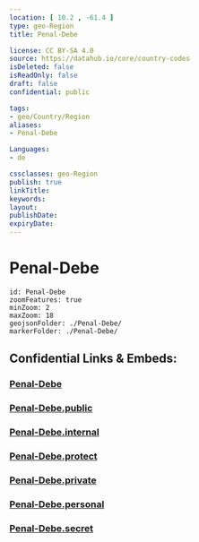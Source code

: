 ```yaml
---
location: [ 10.2 , -61.4 ] 
type: geo-Region
title: Penal-Debe

license: CC BY-SA 4.0
source: https://datahub.io/core/country-codes
isDeleted: false
isReadOnly: false
draft: false
confidential: public

tags:
- geo/Country/Region
aliases:
- Penal-Debe

Languages:
- de

cssclasses: geo-Region
publish: true
linkTitle: 
keywords: 
layout: 
publishDate: 
expiryDate: 
---
```


# Penal-Debe

```leaflet
id: Penal-Debe
zoomFeatures: true 
minZoom: 2 
maxZoom: 18
geojsonFolder: ./Penal-Debe/
markerFolder: ./Penal-Debe/
```


## Confidential Links & Embeds: 

### [Penal-Debe](/_Standards/Earth/Continent/America~Caribbean/Trinidad_and_Tobago~Islands/Regions~Trinidad-Tobago/Penal-Debe.md) 

### [Penal-Debe.public](/_public/Earth/Continent/America~Caribbean/Trinidad_and_Tobago~Islands/Regions~Trinidad-Tobago/Penal-Debe.public.md) 

### [Penal-Debe.internal](/_internal/Earth/Continent/America~Caribbean/Trinidad_and_Tobago~Islands/Regions~Trinidad-Tobago/Penal-Debe.internal.md) 

### [Penal-Debe.protect](/_protect/Earth/Continent/America~Caribbean/Trinidad_and_Tobago~Islands/Regions~Trinidad-Tobago/Penal-Debe.protect.md) 

### [Penal-Debe.private](/_private/Earth/Continent/America~Caribbean/Trinidad_and_Tobago~Islands/Regions~Trinidad-Tobago/Penal-Debe.private.md) 

### [Penal-Debe.personal](/_personal/Earth/Continent/America~Caribbean/Trinidad_and_Tobago~Islands/Regions~Trinidad-Tobago/Penal-Debe.personal.md) 

### [Penal-Debe.secret](/_secret/Earth/Continent/America~Caribbean/Trinidad_and_Tobago~Islands/Regions~Trinidad-Tobago/Penal-Debe.secret.md)

